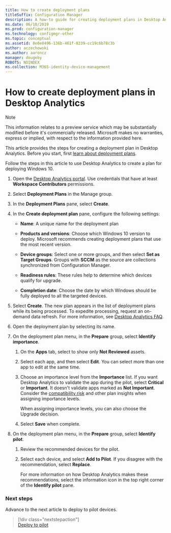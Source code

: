 ```yaml
---
title: How to create deployment plans
titleSuffix: Configuration Manager
description: A how-to guide for creating deployment plans in Desktop Analytics.
ms.date: 06/10/2019
ms.prod: configuration-manager
ms.technology: configmgr-other
ms.topic: conceptual
ms.assetid: 8e0e8496-136b-461f-8239-cc19c6b78c3b
author: aczechowski
ms.author: aaroncz
manager: dougeby
ROBOTS: NOINDEX
ms.collection: M365-identity-device-management
---
```


# How to create deployment plans in Desktop Analytics

> [!Note]  
> This information relates to a preview service which may be substantially modified before it's commercially released. Microsoft makes no warranties, express or implied, with respect to the information provided here.  

This article provides the steps for creating a deployment plan in Desktop Analytics. Before you start, first [learn about deployment plans](/sccm/desktop-analytics/about-deployment-plans).

Follow the steps in this article to use Desktop Analytics to create a plan for deploying Windows 10.

1. Open the [Desktop Analytics portal](https://aka.ms/m365aprod). Use credentials that have at least **Workspace Contributors** permissions.  

2. Select **Deployment Plans** in the Manage group.  

3. In the **Deployment Plans** pane, select **Create**.  

4. In the **Create deployment plan** pane, configure the following settings:  

    - **Name**: A unique name for the deployment plan  

    - **Products and versions**: Choose which Windows 10 version to deploy. Microsoft recommends creating deployment plans that use the most recent version.  

    - **Device groups**: Select one or more groups, and then select **Set as Target Groups**. Groups with **SCCM** as the source are collections synchronized from Configuration Manager.  

    - **Readiness rules**: These rules help to determine which devices qualify for upgrade.  

    - **Completion date**: Choose the date by which Windows should be fully deployed to all the targeted devices.  

5. Select **Create**. The new plan appears in the list of deployment plans while its being processed. To expedite processing, request an on-demand data refresh. For more information, see [Desktop Analytics FAQ](/sccm/desktop-analytics/faq##can-i-reduce-the-amount-of-time-it-takes-for-data-to-refresh-in-my-desktop-analytics-portal).  

6. Open the deployment plan by selecting its name.  

7. On the deployment plan menu, in the **Prepare** group, select **Identify importance**.  

    1. On the **Apps** tab, select to show only **Not Reviewed** assets.  

    2. Select each app, and then select **Edit**. You can select more than one app to edit at the same time.  

    3. Choose an importance level from the **Importance** list. If you want Desktop Analytics to validate the app during the pilot, select **Critical** or **Important**. It doesn't validate apps marked as **Not Important**. Consider the [compatibility risk](/sccm/desktop-analytics/compat-risk) and other plan insights when assigning importance levels.  

        When assigning importance levels, you can also choose the Upgrade decision.  

    4. Select **Save** when complete.  

8. On the deployment plan menu, in the **Prepare** group, select **Identify pilot**.  

    1. Review the recommended devices for the pilot.  

    2. Select each device, and select **Add to Pilot**. If you disagree with the recommendation, select **Replace**.  

        For more information on how Desktop Analytics makes these recommendations, select the information icon in the top right corner of the **Identify pilot** pane.



### Next steps

Advance to the next article to deploy to pilot devices.
> [!div class="nextstepaction"]  
> [Deploy to pilot](/sccm/desktop-analytics/deploy-pilot)  
